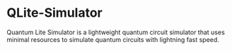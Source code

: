 # QLite-Simulator
Quantum Lite Simulator is a lightweight quantum circuit simulator that uses minimal resources to simulate quantum circuits with lightning fast speed.
